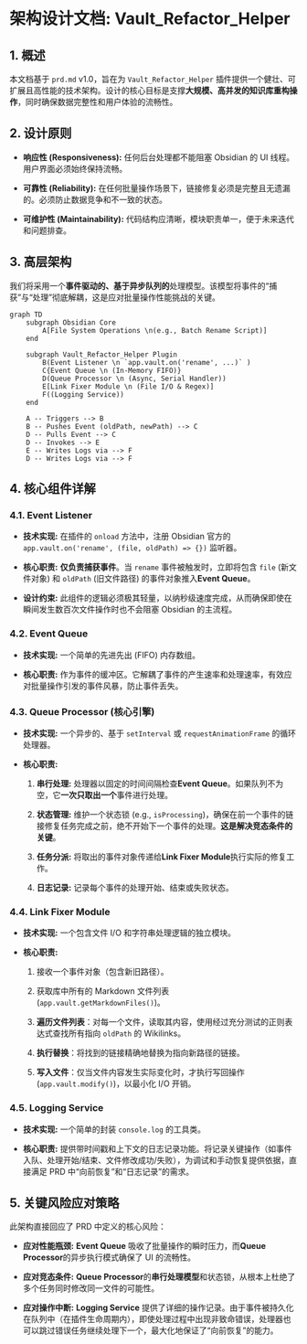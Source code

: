 # 架构设计文档: Vault_Refactor_Helper

## 1. 概述

本文档基于 `prd.md` v1.0，旨在为 `Vault_Refactor_Helper` 插件提供一个健壮、可扩展且高性能的技术架构。设计的核心目标是支撑**大规模、高并发的知识库重构操作**，同时确保数据完整性和用户体验的流畅性。

## 2. 设计原则

- **响应性 (Responsiveness):** 任何后台处理都不能阻塞 Obsidian 的 UI 线程。用户界面必须始终保持流畅。
    
- **可靠性 (Reliability):** 在任何批量操作场景下，链接修复必须是完整且无遗漏的。必须防止数据竞争和不一致的状态。
    
- **可维护性 (Maintainability):** 代码结构应清晰，模块职责单一，便于未来迭代和问题排查。
    

## 3. 高层架构

我们将采用一个**事件驱动的、基于异步队列的**处理模型。该模型将事件的“捕获”与“处理”彻底解耦，这是应对批量操作性能挑战的关键。

```
graph TD
    subgraph Obsidian Core
        A[File System Operations \n(e.g., Batch Rename Script)]
    end

    subgraph Vault_Refactor_Helper Plugin
        B(Event Listener \n `app.vault.on('rename', ...)` )
        C{Event Queue \n (In-Memory FIFO)}
        D(Queue Processor \n (Async, Serial Handler))
        E[Link Fixer Module \n (File I/O & Regex)]
        F((Logging Service))
    end

    A -- Triggers --> B
    B -- Pushes Event (oldPath, newPath) --> C
    D -- Pulls Event --> C
    D -- Invokes --> E
    E -- Writes Logs via --> F
    D -- Writes Logs via --> F
```

## 4. 核心组件详解

### 4.1. Event Listener

- **技术实现:** 在插件的 `onload` 方法中，注册 Obsidian 官方的 `app.vault.on('rename', (file, oldPath) => {})` 监听器。
    
- **核心职责:** **仅负责捕获事件**。当 `rename` 事件被触发时，立即将包含 `file` (新文件对象) 和 `oldPath` (旧文件路径) 的事件对象推入**Event Queue**。
    
- **设计约束:** 此组件的逻辑必须极其轻量，以纳秒级速度完成，从而确保即使在瞬间发生数百次文件操作时也不会阻塞 Obsidian 的主流程。
    

### 4.2. Event Queue

- **技术实现:** 一个简单的先进先出 (FIFO) 内存数组。
    
- **核心职责:** 作为事件的缓冲区。它解耦了事件的产生速率和处理速率，有效应对批量操作引发的事件风暴，防止事件丢失。
    

### 4.3. Queue Processor (核心引擎)

- **技术实现:** 一个异步的、基于 `setInterval` 或 `requestAnimationFrame` 的循环处理器。
    
- **核心职责:**
    
    1. **串行处理:** 处理器以固定的时间间隔检查**Event Queue**。如果队列不为空，它**一次只取出一个**事件进行处理。
        
    2. **状态管理:** 维护一个状态锁 (e.g., `isProcessing`)，确保在前一个事件的链接修复任务完成之前，绝不开始下一个事件的处理。**这是解决竞态条件的关键**。
        
    3. **任务分派:** 将取出的事件对象传递给**Link Fixer Module**执行实际的修复工作。
        
    4. **日志记录:** 记录每个事件的处理开始、结束或失败状态。
        

### 4.4. Link Fixer Module

- **技术实现:** 一个包含文件 I/O 和字符串处理逻辑的独立模块。
    
- **核心职责:**
    
    1. 接收一个事件对象（包含新旧路径）。
        
    2. 获取库中所有的 Markdown 文件列表 (`app.vault.getMarkdownFiles()`)。
        
    3. **遍历文件列表**：对每一个文件，读取其内容，使用经过充分测试的正则表达式查找所有指向 `oldPath` 的 Wikilinks。
        
    4. **执行替换**：将找到的链接精确地替换为指向新路径的链接。
        
    5. **写入文件**：仅当文件内容发生实际变化时，才执行写回操作 (`app.vault.modify()`)，以最小化 I/O 开销。
        

### 4.5. Logging Service

- **技术实现:** 一个简单的封装 `console.log` 的工具类。
    
- **核心职责:** 提供带时间戳和上下文的日志记录功能。将记录关键操作（如事件入队、处理开始/结束、文件修改成功/失败），为调试和手动恢复提供依据，直接满足 PRD 中“向前恢复”和“日志记录”的需求。
    

## 5. 关键风险应对策略

此架构直接回应了 PRD 中定义的核心风险：

- **应对性能瓶颈:** **Event Queue** 吸收了批量操作的瞬时压力，而**Queue Processor**的异步执行模式确保了 UI 的流畅性。
    
- **应对竞态条件:** **Queue Processor**的**串行处理模型**和状态锁，从根本上杜绝了多个任务同时修改同一文件的可能性。
    
- **应对操作中断:** **Logging Service** 提供了详细的操作记录。由于事件被持久化在队列中（在插件生命周期内），即使处理过程中出现非致命错误，处理器也可以跳过错误任务继续处理下一个，最大化地保证了“向前恢复”的能力。